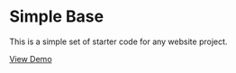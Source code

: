 # Simple Base
This is a simple set of starter code for any website project.

[View Demo](https://sualeenma.github.io/simplebase/)
